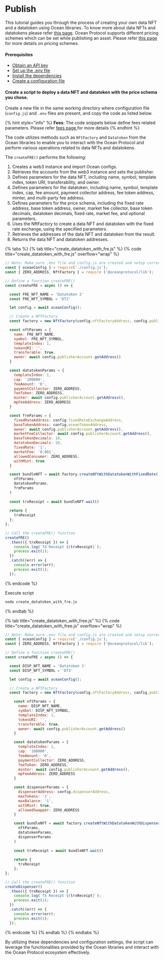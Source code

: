 # Publish

This tutorial guides you through the process of creating your own data NFT and a datatoken using Ocean libraries. To know more about data NFTs and datatokens please refer [this page](../contracts/datanft-and-datatoken.md). Ocean Protocol supports different pricing schemes which can be set while publishing an asset. Please refer [this page](../contracts/pricing-schemas.md) for more details on pricing schemes.

#### Prerequisites

* [Obtain an API key](../get-api-keys-for-blockchain-access.md)
* [Set up the .env file](configuration.md#create-a-env-file)
* [Install the dependencies](configuration.md#setup-dependencies)
* [Create a configuration file](configuration.md#create-a-configuration-file)

#### Create a script to deploy a data NFT and datatoken with the price schema you chose.

Create a new file in the same working directory where configuration file (`config.js`) and `.env` files are present, and copy the code as listed below.

{% hint style="info" %}
**Fees**: The code snippets below define fees related parameters. Please refer [fees page ](../contracts/fees.md)for more details
{% endhint %}

The code utilizes methods such as `NftFactory` and `Datatoken` from the Ocean libraries to enable you to interact with the Ocean Protocol and perform various operations related to data NFTs and datatokens.

The `createFRE()` performs the following:

1. Creates a web3 instance and import Ocean configs.
2. Retrieves the accounts from the web3 instance and sets the publisher.
3. Defines parameters for the data NFT, including name, symbol, template index, token URI, transferability, and owner.
4. Defines parameters for the datatoken, including name, symbol, template index, cap, fee amount, payment collector address, fee token address, minter, and multi-party fee address.
5. Defines parameters for the price schema, including the fixed rate address, base token address, owner, market fee collector, base token decimals, datatoken decimals, fixed rate, market fee, and optional parameters.
6. Uses the NftFactory to create a data NFT and datatoken with the fixed rate exchange, using the specified parameters.
7. Retrieves the addresses of the data NFT and datatoken from the result.
8. Returns the data NFT and datatoken addresses.

{% tabs %}
{% tab title="create_datatoken_with_fre.js" %}
{% code title="create_datatoken_with_fre.js" overflow="wrap" %}
```javascript
// Note: Make sure .env file and config.js are created and setup correctly
const { oceanConfig } = require('./config.js');
const { ZERO_ADDRESS, NftFactory } = require ('@oceanprotocol/lib');

// Define a function createFRE()
const createFRE = async () => {

  const FRE_NFT_NAME = 'Datatoken 2'
  const FRE_NFT_SYMBOL = 'DT2'

  let config = await oceanConfig();

  // Create a NFTFactory
  const factory = new NftFactory(config.nftFactoryAddress, config.publisherAccount);

  const nftParams = {
    name: FRE_NFT_NAME,
    symbol: FRE_NFT_SYMBOL,
    templateIndex: 1,
    tokenURI: '',
    transferable: true,
    owner: await config.publisherAccount.getAddress()
  }

  const datatokenParams = {
    templateIndex: 1,
    cap: '100000',
    feeAmount: '0',
    paymentCollector: ZERO_ADDRESS,
    feeToken: ZERO_ADDRESS,
    minter: await config.publisherAccount.getAddress(),
    mpFeeAddress: ZERO_ADDRESS
  }

  const freParams = {
    fixedRateAddress: config.fixedRateExchangeAddress,
    baseTokenAddress: config.oceanTokenAddress,
    owner: await config.publisherAccount.getAddress(),
    marketFeeCollector: await config.publisherAccount.getAddress(),
    baseTokenDecimals: 18,
    datatokenDecimals: 18,
    fixedRate: '1',
    marketFee: '0.001',
    allowedConsumer: ZERO_ADDRESS,
    withMint: true
  }

  const bundleNFT = await factory.createNftWithDatatokenWithFixedRate(
    nftParams,
    datatokenParams,
    freParams
  )
  
  const trxReceipt = await bundleNFT.wait()
  
  return {
    trxReceipt
  };
};

// Call the createFRE() function 
createFRE()
  .then(({ trxReceipt }) => {
    console.log(`TX Receipt ${trxReceipt}`);
    process.exit(1);
  })
  .catch((err) => {
    console.error(err);
    process.exit(1);
  });
```
{% endcode %}

Execute script

```bash
node create_datatoken_with_fre.js
```
{% endtab %}

{% tab title="create_datatoken_with_free.js" %}
{% code title="create_datatoken_with_free.js" overflow="wrap" %}
```javascript
// Note: Make sure .env file and config.js are created and setup correctly
const { oceanConfig } = require('./config.js');
const { ZERO_ADDRESS, NftFactory } = require ('@oceanprotocol/lib');

// Define a function createFRE()
const createFRE = async () => {

  const DISP_NFT_NAME = 'Datatoken 3'
  const DISP_NFT_SYMBOL = 'DT3'

  let config = await oceanConfig();

  // Create a NFTFactory
  const factory = new NftFactory(config.nftFactoryAddress, config.publisherAccount);

    const nftParams = {
      name: DISP_NFT_NAME,
      symbol: DISP_NFT_SYMBOL,
      templateIndex: 1,
      tokenURI: '',
      transferable: true,
      owner: await config.publisherAccount.getAddress()
    }

    const datatokenParams = {
      templateIndex: 1,
      cap: '100000',
      feeAmount: '0',
      paymentCollector: ZERO_ADDRESS,
      feeToken: ZERO_ADDRESS,
      minter: await config.publisherAccount.getAddress(),
      mpFeeAddress: ZERO_ADDRESS
    }

    const dispenserParams = {
      dispenserAddress: config.dispenserAddress,
      maxTokens: '1',
      maxBalance: '1',
      withMint: true,
      allowedSwapper: ZERO_ADDRESS
    }

    const bundleNFT = await factory.createNftWithDatatokenWithDispenser(
      nftParams,
      datatokenParams,
      dispenserParams
    )
    
    const trxReceipt = await bundleNFT.wait()
    
    return {
      trxReceipt
    };
};

// Call the createFRE() function 
createDispenser()
  .then(({ trxReceipt }) => {
    console.log(`TX Receipt ${trxReceipt}`);
    process.exit(1);
  })
  .catch((err) => {
    console.error(err);
    process.exit(1);
  });
```
{% endcode %}
{% endtab %}
{% endtabs %}

By utilizing these dependencies and configuration settings, the script can leverage the functionalities provided by the Ocean libraries and interact with the Ocean Protocol ecosystem effectively.
